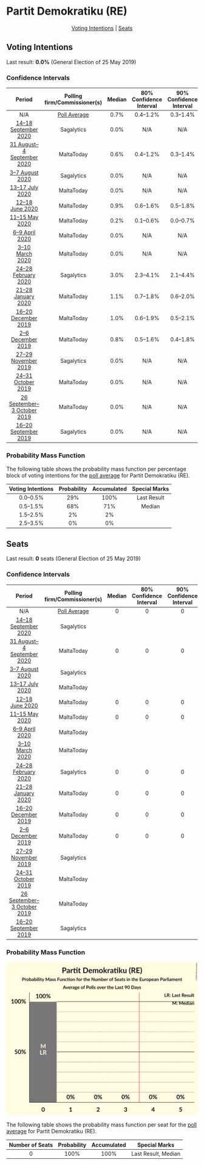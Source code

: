 # Partit Demokratiku (RE)

<p align="center"><a href="#voting-intentions">Voting Intentions</a> | <a href="#seats">Seats</a></p>

## Voting Intentions

Last result: **0.0%** (General Election of 25 May 2019)

### Confidence Intervals

| Period     | Polling firm/Commissioner(s) | Median | 80% Confidence Interval | 90% Confidence Interval | 95% Confidence Interval | 99% Confidence Interval |
|:----------:|:----------------:|:-----------:|:-----------------------:|:-----------------------:|:-----------------------:|:-----------------------:|
| N/A | [Poll Average](average.html) | 0.7% | 0.4–1.2% | 0.3–1.4% | 0.3–1.5% | 0.2–1.9% |
| [14–18 September 2020](2020-09-18-Sagalytics.html) | Sagalytics | 0.0% | N/A | N/A | N/A | N/A |
| [31 August–4 September 2020](2020-09-04-MaltaToday.html) | MaltaToday | 0.6% | 0.4–1.2% | 0.3–1.4% | 0.2–1.6% | 0.2–1.9% |
| [3–7 August 2020](2020-08-07-Sagalytics.html) | Sagalytics | 0.0% | N/A | N/A | N/A | N/A |
| [13–17 July 2020](2020-07-17-MaltaToday.html) | MaltaToday | 0.0% | N/A | N/A | N/A | N/A |
| [12–18 June 2020](2020-06-18-MaltaToday.html) | MaltaToday | 0.9% | 0.6–1.6% | 0.5–1.8% | 0.4–2.0% | 0.3–2.4% |
| [11–15 May 2020](2020-05-15-MaltaToday.html) | MaltaToday | 0.2% | 0.1–0.6% | 0.0–0.7% | 0.0–0.9% | 0.0–1.1% |
| [6–9 April 2020](2020-04-09-MaltaToday.html) | MaltaToday | 0.0% | N/A | N/A | N/A | N/A |
| [3–10 March 2020](2020-03-10-MaltaToday.html) | MaltaToday | 0.0% | N/A | N/A | N/A | N/A |
| [24–28 February 2020](2020-02-28-Sagalytics.html) | Sagalytics | 3.0% | 2.3–4.1% | 2.1–4.4% | 1.9–4.7% | 1.6–5.3% |
| [21–28 January 2020](2020-01-28-MaltaToday.html) | MaltaToday | 1.1% | 0.7–1.8% | 0.6–2.0% | 0.5–2.2% | 0.4–2.6% |
| [16–20 December 2019](2019-12-20-MaltaToday.html) | MaltaToday | 1.0% | 0.6–1.9% | 0.5–2.1% | 0.4–2.3% | 0.3–2.8% |
| [2–6 December 2019](2019-12-06-MaltaToday.html) | MaltaToday | 0.8% | 0.5–1.6% | 0.4–1.8% | 0.3–2.1% | 0.2–2.5% |
| [27–29 November 2019](2019-11-29-Sagalytics.html) | Sagalytics | 0.0% | N/A | N/A | N/A | N/A |
| [24–31 October 2019](2019-10-31-MaltaToday.html) | MaltaToday | 0.0% | N/A | N/A | N/A | N/A |
| [26 September–3 October 2019](2019-10-03-MaltaToday.html) | MaltaToday | 0.0% | N/A | N/A | N/A | N/A |
| [16–20 September 2019](2019-09-20-Sagalytics.html) | Sagalytics | 0.0% | N/A | N/A | N/A | N/A |

### Probability Mass Function

The following table shows the probability mass function per percentage block of voting intentions for the [poll average](average.html) for Partit Demokratiku (RE).

| Voting Intentions | Probability | Accumulated | Special Marks |
|:-----------------:|:-----------:|:-----------:|:-------------:|
| 0.0–0.5% | 29% | 100% | Last Result |
| 0.5–1.5% | 68% | 71% | Median |
| 1.5–2.5% | 2% | 2% |  |
| 2.5–3.5% | 0% | 0% |  |


## Seats

Last result: **0** seats (General Election of 25 May 2019)

### Confidence Intervals

| Period     | Polling firm/Commissioner(s) | Median | 80% Confidence Interval | 90% Confidence Interval | 95% Confidence Interval | 99% Confidence Interval |
|:----------:|:----------------:|:------:|:-----------------------:|:-----------------------:|:-----------------------:|:-----------------------:|
| N/A | [Poll Average](average.html) | 0 | 0 | 0 | 0 | 0 |
| [14–18 September 2020](2020-09-18-Sagalytics.html) | Sagalytics |  |  |  |  |  |
| [31 August–4 September 2020](2020-09-04-MaltaToday.html) | MaltaToday | 0 | 0 | 0 | 0 | 0 |
| [3–7 August 2020](2020-08-07-Sagalytics.html) | Sagalytics |  |  |  |  |  |
| [13–17 July 2020](2020-07-17-MaltaToday.html) | MaltaToday |  |  |  |  |  |
| [12–18 June 2020](2020-06-18-MaltaToday.html) | MaltaToday | 0 | 0 | 0 | 0 | 0 |
| [11–15 May 2020](2020-05-15-MaltaToday.html) | MaltaToday | 0 | 0 | 0 | 0 | 0 |
| [6–9 April 2020](2020-04-09-MaltaToday.html) | MaltaToday |  |  |  |  |  |
| [3–10 March 2020](2020-03-10-MaltaToday.html) | MaltaToday |  |  |  |  |  |
| [24–28 February 2020](2020-02-28-Sagalytics.html) | Sagalytics | 0 | 0 | 0 | 0 | 0 |
| [21–28 January 2020](2020-01-28-MaltaToday.html) | MaltaToday | 0 | 0 | 0 | 0 | 0 |
| [16–20 December 2019](2019-12-20-MaltaToday.html) | MaltaToday | 0 | 0 | 0 | 0 | 0 |
| [2–6 December 2019](2019-12-06-MaltaToday.html) | MaltaToday | 0 | 0 | 0 | 0 | 0 |
| [27–29 November 2019](2019-11-29-Sagalytics.html) | Sagalytics |  |  |  |  |  |
| [24–31 October 2019](2019-10-31-MaltaToday.html) | MaltaToday |  |  |  |  |  |
| [26 September–3 October 2019](2019-10-03-MaltaToday.html) | MaltaToday |  |  |  |  |  |
| [16–20 September 2019](2019-09-20-Sagalytics.html) | Sagalytics |  |  |  |  |  |

### Probability Mass Function

![Graph with seats probability mass function not yet produced](average-seats-pmf-partitdemokratikure.png "Seats Probability Mass Function")

The following table shows the probability mass function per seat for the [poll average](average.html) for Partit Demokratiku (RE).

| Number of Seats | Probability | Accumulated | Special Marks |
|:---------------:|:-----------:|:-----------:|:-------------:|
| 0 | 100% | 100% | Last Result, Median |


